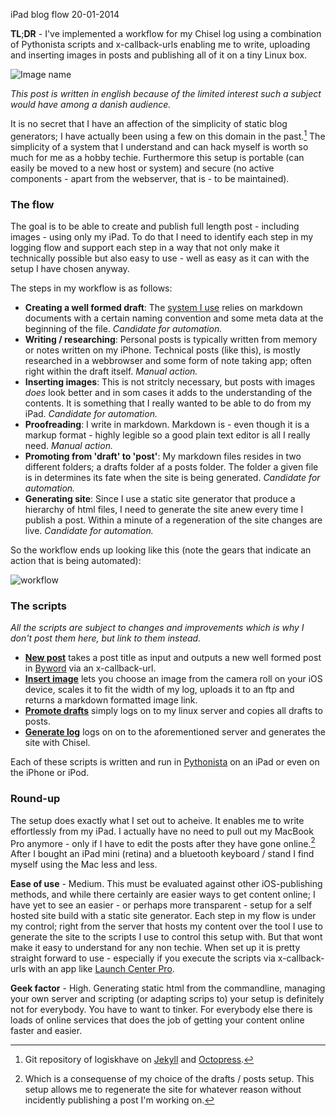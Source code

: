 iPad blog flow
20-01-2014

**TL**;**DR** - I've implemented a workflow for my Chisel log using a combination of Pythonista scripts and x-callback-urls enabling me to write, uploading and inserting images in posts and publishing all of it on a tiny Linux box. 

![ Image name ](https://logiskhave.dk/static/20140120_call_byword.png)

*This post is written in english because of the limited interest such a subject would have among a danish audience.*

It is no secret that I have an affection of the simplicity of static blog generators; I have actually been using a few on this domain in the past.[^1] The simplicity of a system that I understand and can hack myself is worth so much for me as a hobby techie. Furthermore this setup is portable (can easily be moved to a new host or system) and secure (no active components - apart from the webserver, that is - to be maintained). 

### The flow
The goal is to be able to create and publish full length post - including images - using only my iPad. To do that I need to identify each step in my logging flow and support each step in a way that not only make it technically possible but also easy to use - well as easy as it can with the setup I have chosen anyway. 

The steps in my workflow is as follows:

- **Creating a well formed draft**: The [system I use][chisel_kj] relies on markdown documents with a certain naming convention and some meta data at the beginning of the file. *Candidate for automation.*
- **Writing / researching**: Personal posts is typically written from memory or notes written on my iPhone. Technical posts (like this), is mostly researched in a webbrowser and some form of note taking app; often right within the draft itself. *Manual action.*
- **Inserting images**: This is not stritcly necessary, but posts with images *does* look better and in som cases it adds to the understanding of the contents. It is something that I really wanted to be able to do from my iPad. *Candidate for automation.*
- **Proofreading**: I write in markdown. Markdown is - even though it is a markup format - highly legible so a good plain text editor is all I really need. *Manual action.*
- **Promoting from 'draft' to 'post'**: My markdown files resides in two different folders; a drafts folder af a posts folder. The folder a given file is in determines its fate when the site is being generated. *Candidate for automation.*
- **Generating site**: Since I use a static site generator that produce a hierarchy of html files, I need to generate the site anew every time I publish a post. Within a minute of a regeneration of the site changes are live. *Candidate for automation.*
 
So the workflow ends up looking like this (note the gears that indicate an action that is being automated): 

![ workflow ](https://logiskhave.dk/static/20140120_workflow.png)

### The scripts
*All the scripts are subject to changes and improvements which is why I don't post them here, but link to them instead.*

- **[New post][new_post]** takes a post title as input and outputs a new well formed post in [Byword][byword] via an x-callback-url.
- **[Insert image][insert_image]** lets you choose an image from the camera roll on your iOS device, scales it to fit the width of my log, uploads it to an ftp and returns a markdown formatted image link.
- **[Promote drafts][promote_drafts]** simply logs on to my linux server and copies all drafts to posts.
- **[Generate log][generate_log]** logs on on to the aforementioned server and generates the site with Chisel.

Each of these scripts is written and run in [Pythonista][pythonista] on an iPad or even on the iPhone or iPod.

### Round-up
The setup does exactly what I set out to acheive. It enables me to write effortlessly from my iPad. I actually have no need to pull out my MacBook Pro anymore - only if I have to edit the posts after they have gone online.[^2] After I bought an iPad mini (retina) and a bluetooth keyboard / stand I find myself using the Mac less and less.

**Ease of use** - Medium. This must be evaluated against other iOS-publishing methods, and while there certainly are easier ways to get content online; I have yet to see an easier - or perhaps more transparent - setup for a self hosted site build with a static site generator. Each step in my flow is under my control; right from the server that hosts my content over the tool I use to generate the site to the scripts I use to control this setup with. But that wont make it easy to understand for any non techie. When set up it is pretty straight forward to use - especially if you execute the scripts via x-callback-urls with an app like [Launch Center Pro][LCP].

**Geek factor** - High. Generating static html from the commandline, managing your own server and scripting (or adapting scrips to) your setup is definitely not for everybody. You have to want to tinker. For everybody else there is loads of online services that does the job of getting your content online faster and easier. 

[^1]: Git repository of logiskhave on [Jekyll](https://github.com/krestenjacobsen/logiskhave_jekyll) and [Octopress](https://github.com/krestenjacobsen/logiskhave_octopress). 
[^2]: Which is a consequense of my choice of the drafts / posts setup. This setup allows me to regenerate the site for whatever reason without incidently publishing a post I'm working on. 

[chisel_kj]: https://github.com/krestenjacobsen/chisel
[LCP]: http://contrast.co/launch-center-pro/
[byword]: http://bywordapp.com/
[new_post]: https://github.com/krestenjacobsen/pythonista_scripts/blob/master/new_post.py
[insert_image]: https://github.com/krestenjacobsen/pythonista_scripts/blob/master/insert_image.py
[promote_drafts]: https://github.com/krestenjacobsen/pythonista_scripts/blob/master/promote_drafts.py
[generate_log]: https://github.com/krestenjacobsen/pythonista_scripts/blob/master/generate_log.py
[pythonista]: http://omz-software.com/pythonista/
